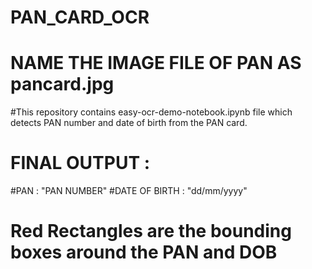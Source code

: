 # PAN_CARD_OCR

# NAME THE IMAGE FILE OF PAN AS pancard.jpg

#This repository contains easy-ocr-demo-notebook.ipynb file which detects PAN number and date of birth from the PAN card.

# FINAL OUTPUT :

#PAN : "PAN NUMBER"
#DATE OF BIRTH : "dd/mm/yyyy"

# Red Rectangles are the bounding boxes around the PAN and DOB
